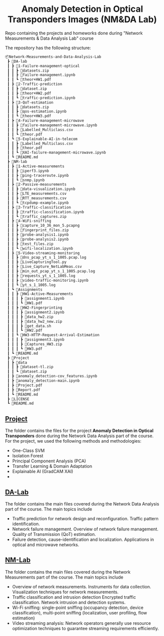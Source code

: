 <h1 align="center">Anomaly Detection in Optical Transponders Images (NM&DA Lab)</h1>
Repo containing the projects and homeworks done during "Network Measurements &amp; Data Analysis Lab" course

The repository has the following structure:
```bash
📦Network-Measurements-and-Data-Analysis-Lab
 ┣ 📂DA-lab
 ┃ ┣ 📂1-Failure-management-optical
 ┃ ┃ ┣ 📜datasets.zip
 ┃ ┃ ┣ 📜failure-management.ipynb
 ┃ ┃ ┗ 📜theor+HW1.pdf
 ┃ ┣ 📂2-Traffic-prediction
 ┃ ┃ ┣ 📜dataset.zip
 ┃ ┃ ┣ 📜theor+HW2.pdf
 ┃ ┃ ┗ 📜traffic-prediction.ipynb
 ┃ ┣ 📂3-QoT-estimation
 ┃ ┃ ┣ 📜datasets.zip
 ┃ ┃ ┣ 📜qos-estimation.ipynb
 ┃ ┃ ┗ 📜theor+HW3.pdf
 ┃ ┣ 📂4-Failure-management-microwave
 ┃ ┃ ┣ 📜failure-management-microwave.ipynb
 ┃ ┃ ┣ 📜Labelled_Multiclass.csv
 ┃ ┃ ┗ 📜theor.pdf
 ┃ ┗ 📂5-Explainable-AI-in-telecom
 ┃ ┃ ┣ 📜Labelled_Multiclass.csv
 ┃ ┃ ┣ 📜theor.pdf
 ┃ ┃ ┗ 📜XAI-failure-management-microwave.ipynb
 ┃ ┗ 📜README.md
 ┣ 📂NM-lab
 ┃ ┣ 📂1-Active-measurements
 ┃ ┃ ┣ 📜iperf3.ipynb
 ┃ ┃ ┣ 📜ping-traceroute.ipynb
 ┃ ┃ ┗ 📜snmp.ipynb
 ┃ ┣ 📂2-Passive-measurements
 ┃ ┃ ┣ 📜data-visualization.ipynb
 ┃ ┃ ┣ 📜LTE_measurements.csv
 ┃ ┃ ┣ 📜RTT_measurements.csv
 ┃ ┃ ┗ 📜tcpdump-example.ipynb
 ┃ ┣ 📂3-Traffic-classification
 ┃ ┃ ┣ 📜traffic-classification.ipynb
 ┃ ┃ ┗ 📜traffic_captures.zip
 ┃ ┣ 📂4-WiFi-sniffing
 ┃ ┃ ┣ 📜capture_10_36_mon_5.pcapng
 ┃ ┃ ┣ 📜fingerprint_files.zip
 ┃ ┃ ┣ 📜probe-analysis1.ipynb
 ┃ ┃ ┣ 📜probe-analysis2.ipynb
 ┃ ┃ ┣ 📜test_files.zip
 ┃ ┃ ┗ 📜wifi-localization.ipynb
 ┃ ┣ 📂5-Video-streaming-monitoring
 ┃ ┃ ┣ 📜dns_pcap_yt_s_1_1005.pcap.log
 ┃ ┃ ┣ 📜LiveCapturingTool.py
 ┃ ┃ ┣ 📜Live_Capture_NetLabMeas.csv
 ┃ ┃ ┣ 📜min_out_pcap_yt_s_1_1005.pcap.log
 ┃ ┃ ┣ 📜requests_yt_s_1_1005.log
 ┃ ┃ ┣ 📜video-traffic-monitoring.ipynb
 ┃ ┃ ┗ 📜yt_s_1_1005.log
 ┃ ┗ 📂Assignments
 ┃ ┃ ┣ 📂HW1-Active-Measurements
 ┃ ┃ ┃ ┣ 📜assignment1.ipynb
 ┃ ┃ ┃ ┗ 📜HW1.pdf
 ┃ ┃ ┣ 📂HW2-Fingerprinting
 ┃ ┃ ┃ ┣ 📜assignment2.ipynb
 ┃ ┃ ┃ ┣ 📜data_hw2.zip
 ┃ ┃ ┃ ┣ 📜data_hw2_new.zip
 ┃ ┃ ┃ ┣ 📜get_data.sh
 ┃ ┃ ┃ ┗ 📜HW2.pdf
 ┃ ┃ ┗ 📂HW3-HTTP-Request-Arrival-Estimation
 ┃ ┃ ┃ ┣ 📜assignment3.ipynb
 ┃ ┃ ┃ ┣ 📜Captures_HW3.zip
 ┃ ┃ ┃ ┗ 📜HW3.pdf
 ┃ ┗ 📜README.md
 ┣ 📂Project
 ┃ ┣ 📂data
 ┃ ┃ ┣ 📜dataset-tl.zip
 ┃ ┃ ┗ 📜dataset.zip
 ┃ ┣ 📜anomaly_detection-cov_features.ipynb
 ┃ ┣ 📜anomaly_detection-main.ipynb
 ┃ ┣ 📜Project.pdf
 ┃ ┣ 📜Report.pdf
 ┃ ┗ 📜README.md
 ┣ 📜LICENSE
 ┗ 📜README.md
 ```
## **[Project](Project)** 
 The folder contains the files for the project **Anomaly Detection in Optical Transponders** done during the Network Data Analysis part of the course. For the project, we used the following methods and methodologies:

- One-Class SVM
- Isolation Forest
- Principal Component Analysis (PCA)
- Transfer Learning & Domain Adaptation
- Explainable AI (GradCAM XAI)
- 
 ## **[DA-Lab](DA-lab)** 
 The folder contains the main files covered during the Network Data Analysis part of the course. The main topics include

- Traffic prediction for network design and reconfiguration. Traffic pattern identification. 
- Network failure management. Overview of network failure management. Quality of Transmission (QoT) estimation. 
- Failure detection, cause-identification and localization. Applications in optical and microwave networks.

## **[NM-Lab](NM-lab)** 
 The folder contains the main files covered during the Network Measurements part of the course. The main topics include

- Overview of network measurements. Instruments for data collection. Visualization techniques for network measurements.
- Traffic classification and intrusion detection Encrypted traffic classification. Network intrusion and detection systems.
- Wi-Fi sniffing: single-point sniffing (occupancy detection, device classification), multi-point sniffing (localization, user profiling, flow estimation)
- Video streaming analysis: Network operators generally use resource optimization techniques to guarantee streaming requirements efficiently.




